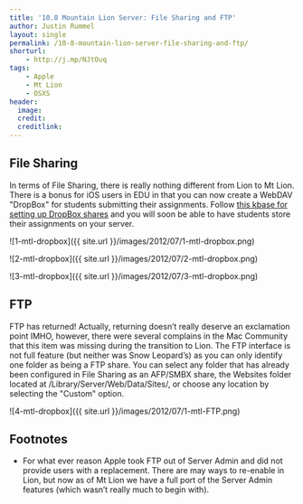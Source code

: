 ```yaml
---
title: '10.8 Mountain Lion Server: File Sharing and FTP'
author: Justin Rummel
layout: single
permalink: /10-8-mountain-lion-server-file-sharing-and-ftp/
shorturl:
    - http://j.mp/NJtOuq
tags:
    - Apple
    - Mt Lion
    - OSXS
header:
  image:
  credit:
  creditlink:
---
```

File Sharing
---
In terms of File Sharing, there is really nothing different from Lion to Mt Lion. There is a bonus for iOS users in EDU in that you can now create a WebDAV "DropBox" for students submitting their assignments. Follow [this kbase for setting up DropBox shares][PH8034] and you will soon be able to have students store their assignments on your server.

![1-mtl-dropbox]({{ site.url }}/images/2012/07/1-mtl-dropbox.png)

![2-mtl-dropbox]({{ site.url }}/images/2012/07/2-mtl-dropbox.png)

![3-mtl-dropbox]({{ site.url }}/images/2012/07/3-mtl-dropbox.png)

FTP
---
FTP has returned! Actually, returning doesn’t really deserve an exclamation point IMHO, however, there were several complains in the Mac Community that this item was missing during the transition to Lion.  The FTP interface is not full feature (but neither was Snow Leopard’s) as you can only identify one folder as being a FTP share. You can select any folder that has already been configured in File Sharing as an AFP/SMBX share, the Websites folder located at /Library/Server/Web/Data/Sites/, or choose any location by selecting the "Custom" option.

![4-mtl-dropbox]({{ site.url }}/images/2012/07/1-mtl-FTP.png)

Footnotes
---
*   For what ever reason Apple took FTP out of Server Admin and did not provide users with a replacement. There are may ways to re-enable in Lion, but now as of Mt Lion we have a full port of the Server Admin features (which wasn’t really much to begin with).

[PH8034]: http://support.apple.com/kb/PH8034
